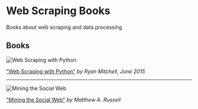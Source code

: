 # Web Scraping Books

Books about web scraping and data processing

## Books


![Web Scraping with Python](http://ecx.images-amazon.com/images/I/51Y8X5c17qL._AA160_.jpg)

["Web Scraping with Python"](http://www.amazon.com/Web-Scraping-Python-Collecting-Modern/dp/1491910291/) *by Ryan Mitchell, June 2015*

---

![Mining the Social Web](http://ecx.images-amazon.com/images/I/51VIN54vc5L._AA160_.jpg)

["Mining the Social Web"](http://www.amazon.com/Mining-Social-Web-Facebook-LinkedIn/dp/1449367615) *by Matthew A. Russell*
